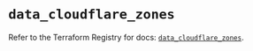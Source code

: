 # `data_cloudflare_zones`

Refer to the Terraform Registry for docs: [`data_cloudflare_zones`](https://registry.terraform.io/providers/cloudflare/cloudflare/4.32.0/docs/data-sources/zones).

